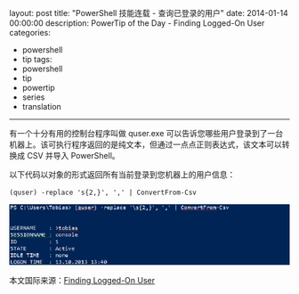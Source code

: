 ﻿layout: post
title: "PowerShell 技能连载 - 查询已登录的用户"
date: 2014-01-14 00:00:00
description: PowerTip of the Day - Finding Logged-On User
categories:
- powershell
- tip
tags:
- powershell
- tip
- powertip
- series
- translation
---
有一个十分有用的控制台程序叫做 quser.exe 可以告诉您哪些用户登录到了一台机器上。该可执行程序返回的是纯文本，但通过一点点正则表达式，该文本可以转换成 CSV 并导入 PowerShell。

以下代码以对象的形式返回所有当前登录到您机器上的用户信息：

	(quser) -replace 's{2,}', ',' | ConvertFrom-Csv

![](/img/2014-01-14-finding-logged-on-user-001.png)

<!--more-->
本文国际来源：[Finding Logged-On User](http://powershell.com/cs/blogs/tips/archive/2014/01/14/finding-logged-on-user.aspx)
